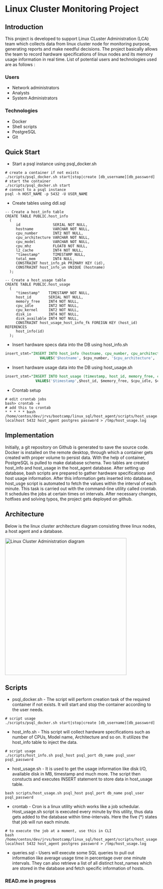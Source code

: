 # Linux Cluster Monitoring Project

## Introduction
 
 This project is developed to support Linux CLuster Administration (LCA) team which collects data from linux cluster node for monitoring purpose, generating reports and make needful decisions.
 The project basically allows the team to record hardware specifications of linux nodes and its memory usage information in real time.
 List of potential users and technologies used are as follows :
 
 ### Users
 - Network administrators
 - Analysts
 - System Administrators
 
 ### Technologies
 - Docker
 - Shell scripts
 - PostgreSQL
 - Git
 
 ## Quick Start
- Start a psql instance using psql_docker.sh
```shell script
# create a container if not exists
./scripts/psql_docker.sh start|stop|create [db_username][db_password]
# start the container
./scripts/psql_docker.sh start
# connect to a psql instance
psql -h HOST_NAME -p 5432 -U USER_NAME
```
- Create tables using ddl.sql
```sql/
-- Create a host_info table
CREATE TABLE PUBLIC.host_info 
  ( 
     id               SERIAL NOT NULL, 
     hostname         VARCHAR NOT NULL, 
     cpu_number       INT2 NOT NULL, 
     cpu_architecture VARCHAR NOT NULL, 
     cpu_model        VARCHAR NOT NULL, 
     cpu_mhz          FLOAT8 NOT NULL, 
     l2_cache         INT4 NOT NULL, 
     "timestamp"      TIMESTAMP NULL, 
     total_mem        INT4 NULL, 
     CONSTRAINT host_info_pk PRIMARY KEY (id), 
     CONSTRAINT host_info_un UNIQUE (hostname) 
  );

-- Create a host_usage table
CREATE TABLE PUBLIC.host_usage 
  ( 
     "timestamp"    TIMESTAMP NOT NULL, 
     host_id        SERIAL NOT NULL, 
     memory_free    INT4 NOT NULL, 
     cpu_idle       INT2 NOT NULL, 
     cpu_kernel     INT2 NOT NULL, 
     disk_io        INT4 NOT NULL, 
     disk_available INT4 NOT NULL, 
     CONSTRAINT host_usage_host_info_fk FOREIGN KEY (host_id) REFERENCES 
     host_info(id) 
  );
```
- Insert hardware specs data into the DB using host_info.sh
```sql
insert_stmt="INSERT INTO host_info (hostname, cpu_number, cpu_architecture, cpu_model, cpu_mhz, l2_cache, timestamp, total_mem)
                VALUES('$hostname', $cpu_number, '$cpu_architecture', '$cpu_model', $cpu_mhz, $l2_cache, '$timestamp', $total_mem);"
```
- Insert hardware usage data into the DB using host_usage.sh
```sql
insert_stmt="INSERT INTO host_usage (timestamp, host_id, memory_free, cpu_idle, cpu_kernel, disk_io, disk_available)
              VALUES('$timestamp',$host_id, $memory_free, $cpu_idle, $cpu_kernel, $disk_io, $disk_available);"
```
- Crontab setup
```shell script
# edit crontab jobs
bash> crontab -e
# add this to crontab
* * * * * bash /home/centos/dev/jrvs/bootcamp/linux_sql/host_agent/scripts/host_usage.sh localhost 5432 host_agent postgres password > /tmp/host_usage.log
```

## Implementation
Initially, a git repository on Github is generated to save the source code. Docker is installed on the remote desktop, through which a container gets created with proper volume to persist data.
With the help of container, PostgreSQL is pulled to make database schema. Two tables are created host_info and host_usage in the host_agent database. After setting up database, bash scripts 
are prepared to gather hardware specifications and host usage information. After this information gets inserted into database, host_usge script is automated to fetch the values within the interval of each minute.
This task is carried out with the command-line utility called crontab. It schedules the jobs at certain times ori intervals. After necessary changes, hotfixes and solving typos, the project gets deployed on github.


## Architecture
Below is the linux cluster architecture diagram consisting three linux nodes, a host agent and a database.

<img alt="Linux Cluster Administration diagram" src="C://Users//dell//Downloads//jarvis_data_eng_KhushaliMehta-develop//jarvis_data_eng_KhushaliMehta-develop//assets//linux_arch.jpg" width="400" height="450">

## Scripts

- psql_docker.sh - The script will perform creation task of the required container if not exists. It will start and stop the container according to the user needs.
```shell script
# script usage
./scripts/psql_docker.sh start|stop|create [db_username][db_password]

```
- host_info.sh - This script will collect hardware specifications such as number of CPUs, Model name, Architecture and so on. It utilizes the host_info table to inject the data.
```shell script
# script usage
./scripts/host_info.sh psql_host psql_port db_name psql_user psql_password
```
- host_usage.sh - It is used to get the usage information like disk I/O, available disk in MB, timestamp and much more. The script then constucts and executes INSERT statement to store data in host_usage table.
```shell script
bash scripts/host_usage.sh psql_host psql_port db_name psql_user psql_password
```
- crontab - Cron is a linux utility which works like a job schedular. Host_usage.sh script is executed every minute by this utility, thus data gets added to the database within time-intervals. 
Here the five (*) states that job will run each minute.
```shell script
# to execute the job at a moment, use this in CLI
bash /home/centos/dev/jrvs/bootcamp/linux_sql/host_agent/scripts/host_usage.sh localhost 5432 host_agent postgres password > /tmp/host_usage.log
```
- queries.sql  - Users will execute some SQL queries to pull out information like average usage time in percentage over one minute intervals. They can also retrieve a list of all distinct host_names which are stored in the database and fetch specific information of hosts.

### READ.me in progress